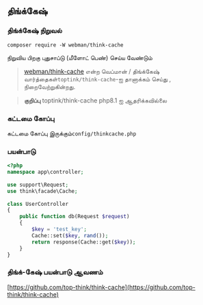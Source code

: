 ## திங்க்கேஷ்

### திங்க்கேஷ் நிறுவல்
`composer require -W webman/think-cache`

நிறுவிய பிறகு புதுசாப்டு (மீளோட் பெண்) செய்ய வேண்டும்

>[webman/think-cache](https://www.workerman.net/plugin/15) என்ற வெப்மான் / திங்க்கேஷ்  வார்த்தைகள்`toptink/think-cache`-ஐ தானாக்கம் செய்து , நிறைவேற்றுகின்றது.

> **குறிப்பு** toptink/think-cache php8.1 ஐ ஆதரிக்கவில்லை

### கட்டமை கோப்பு

கட்டமை கோப்பு இருக்கும்`config/thinkcache.php`

### பயன்பாடு

```php
<?php
namespace app\controller;
    
use support\Request;
use think\facade\Cache;
  
class UserController
{
    public function db(Request $request)
    {
        $key = 'test_key';
        Cache::set($key, rand());
        return response(Cache::get($key));
    }
}
```
### திங்க்-கேஷ் பயன்பாடு ஆவணம்

[https://github.com/top-think/think-cache](https://github.com/top-think/think-cache)
